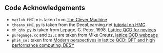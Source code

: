 ## Code Acknowledgements
 - `matlab_HMC.m` is taken from [The Clever Machine](https://theclevermachine.wordpress.com/2012/11/18/mcmc-hamiltonian-monte-carlo-a-k-a-hybrid-monte-carlo/)
 - `theano_HMC.py` is taken from the DeepLearning.net [tutorial on HMC](http://deeplearning.net/tutorial/hmc.html)
 - `mh_qho.py` is taken from Lepage, G. Peter. 1998. [Lattice QCD for novices](http://arxiv.org/abs/hep-lat/0506036)
 - `puregauge.cc` and `z2.c` are taken from Mike Creutz, [lattice QCD webpage](http://latticeguy.net/lattice.html)
 - `phi4_sol` taken from [Modern perspectives in lattice QCD: QFT and high performance computing, DESY](http://nic.desy.de/workshops_schools/les_houches_2009/index_eng.html)